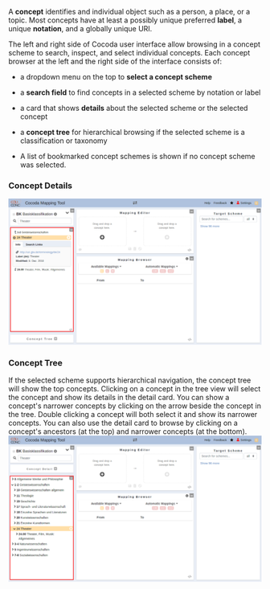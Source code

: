 A **concept** identifies and individual object such as a person, a place, or a topic. Most concepts have at least a possibly unique preferred **label**, a unique **notation**, and a globally unique URI.

The left and right side of Cocoda user interface allow browsing in a concept scheme to search, inspect, and select individual concepts. Each concept browser at the left and the right side of the interface consists of:

* a dropdown menu on the top to **select a concept scheme**

* a **search field** to find concepts in a selected scheme by notation or label

* a card that shows **details** about the selected scheme or the selected concept

* a **concept tree** for hierarchical browsing if the selected scheme is a classification or taxonomy

* A list of bookmarked concept schemes is shown if no concept scheme was selected.

### Concept Details

![](img/cocoda-concdet-en.png)

### Concept Tree

If the selected scheme supports hierarchical navigation, the concept tree will show the top concepts. Clicking on a concept in the tree view will select the concept and show its details in the detail card. You can show a concept's narrower concepts by clicking on the arrow beside the concept in the tree. Double clicking a concept will both select it and show its narrower concepts. You can also use the detail card to browse by clicking on a concept's ancestors (at the top) and narrower concepts (at the bottom).
![](img/cocoda-conctree-en.png)

